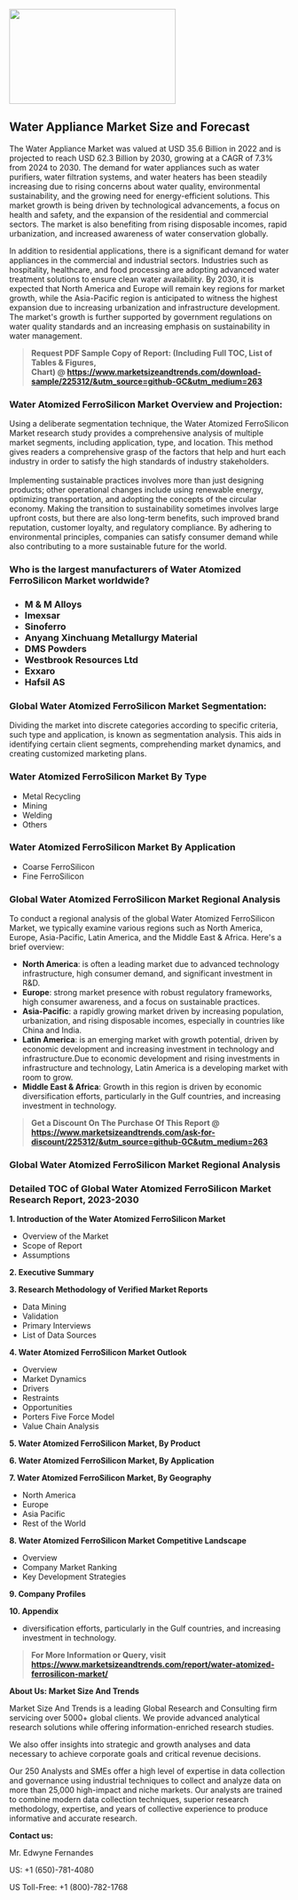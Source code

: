<p><img class="alignnone size-medium wp-image-20088" src="https://ffe5etoiles.com/wp-content/uploads/2024/12/MST1-300x171.png" alt="" width="300" height="171" /></p><h2>Water Appliance Market Size and Forecast</h2><p>The Water Appliance Market was valued at USD 35.6 Billion in 2022 and is projected to reach USD 62.3 Billion by 2030, growing at a CAGR of 7.3% from 2024 to 2030. The demand for water appliances such as water purifiers, water filtration systems, and water heaters has been steadily increasing due to rising concerns about water quality, environmental sustainability, and the growing need for energy-efficient solutions. This market growth is being driven by technological advancements, a focus on health and safety, and the expansion of the residential and commercial sectors. The market is also benefiting from rising disposable incomes, rapid urbanization, and increased awareness of water conservation globally.</p><p>In addition to residential applications, there is a significant demand for water appliances in the commercial and industrial sectors. Industries such as hospitality, healthcare, and food processing are adopting advanced water treatment solutions to ensure clean water availability. By 2030, it is expected that North America and Europe will remain key regions for market growth, while the Asia-Pacific region is anticipated to witness the highest expansion due to increasing urbanization and infrastructure development. The market's growth is further supported by government regulations on water quality standards and an increasing emphasis on sustainability in water management.</p></p><blockquote id="" class=""><strong>Request PDF Sample Copy of Report: (Including Full TOC, List of Tables &amp; Figures, Chart)&nbsp;@&nbsp;<strong><a href="https://www.marketsizeandtrends.com/download-sample/225312/&utm_source=github-GC&utm_medium=263" target="_blank">https://www.marketsizeandtrends.com/download-sample/225312/&utm_source=github-GC&utm_medium=263</a></strong></strong></blockquote><h3 id="" class="">Water Atomized FerroSilicon Market&nbsp;Overview and Projection:</h3><p id="" class="">Using a deliberate segmentation technique, the Water Atomized FerroSilicon Market research study provides a comprehensive analysis of multiple market segments, including application, type, and location. This method gives readers a comprehensive grasp of the factors that help and hurt each industry in order to satisfy the high standards of industry stakeholders. <br /> <br />Implementing sustainable practices involves more than just designing products; other operational changes include using renewable energy, optimizing transportation, and adopting the concepts of the circular economy. Making the transition to sustainability sometimes involves large upfront costs, but there are also long-term benefits, such improved brand reputation, customer loyalty, and regulatory compliance. By adhering to environmental principles, companies can satisfy consumer demand while also contributing to a more sustainable future for the world.</p><h3 id="" class="">Who is the largest manufacturers of&nbsp;Water Atomized FerroSilicon Market worldwide?</h3><h3 class=""><p><ul><li>M & M Alloys </li><li> Imexsar </li><li> Sinoferro </li><li> Anyang Xinchuang Metallurgy Material </li><li> DMS Powders </li><li> Westbrook Resources Ltd </li><li> Exxaro </li><li> Hafsil AS</li></ul></p></h3><h3 id="" class="">Global&nbsp;Water Atomized FerroSilicon Market Segmentation:</h3><p id="" class="">Dividing the market into discrete categories according to specific criteria, such type and application, is known as segmentation analysis. This aids in identifying certain client segments, comprehending market dynamics, and creating customized marketing plans.</p><h3 id="" class="">Water Atomized FerroSilicon Market&nbsp;By Type</h3><p><p><ul><li>Metal Recycling</li><li> Mining</li><li> Welding</li><li> Others</p></li></ul></p></p><h3 id="" class="">Water Atomized FerroSilicon Market&nbsp;By Application</h3><p class=""><p><ul><li>Coarse FerroSilicon</li><li> Fine FerroSilicon</li></ul></p></p><h3 id="" class="">Global Water Atomized FerroSilicon Market Regional Analysis</h3><p id="" class="">To conduct a regional analysis of the global Water Atomized FerroSilicon Market, we typically examine various regions such as North America, Europe, Asia-Pacific, Latin America, and the Middle East &amp; Africa. Here's a brief overview:</p><ul><li><strong>North America</strong>: is often a leading market due to advanced technology infrastructure, high consumer demand, and significant investment in R&amp;D.</li><li><strong>Europe</strong>: strong market presence with robust regulatory frameworks, high consumer awareness, and a focus on sustainable practices.</li><li><strong>Asia-Pacific</strong>: a rapidly growing market driven by increasing population, urbanization, and rising disposable incomes, especially in countries like China and India.</li><li><strong>Latin America</strong>: is an emerging market with growth potential, driven by economic development and increasing investment in technology and infrastructure.Due to economic development and rising investments in infrastructure and technology, Latin America is a developing market with room to grow.</li><li><strong>Middle East &amp; Africa</strong>: Growth in this region is driven by economic diversification efforts, particularly in the Gulf countries, and increasing investment in technology.</li></ul><blockquote id="" class=""><strong>Get a Discount On The Purchase Of This Report @ <strong><a href="https://www.marketsizeandtrends.com/ask-for-discount/225312/&utm_source=github-GC&utm_medium=263" target="_blank">https://www.marketsizeandtrends.com/ask-for-discount/225312/&utm_source=github-GC&utm_medium=263</a></strong></strong></blockquote><h3 id="" class="">Global Water Atomized FerroSilicon Market Regional Analysis</h3><h3 id="" class="">Detailed TOC of Global Water Atomized FerroSilicon Market Research Report, 2023-2030</h3><p id="" class=""><strong>1. Introduction of the Water Atomized FerroSilicon Market</strong></p><ul><li>Overview of the Market</li><li>Scope of Report</li><li>Assumptions</li></ul><p id="" class=""><strong>2. Executive Summary</strong></p><p id="" class=""><strong>3. Research Methodology of Verified Market Reports</strong></p><ul><li>Data Mining</li><li>Validation</li><li>Primary Interviews</li><li>List of Data Sources</li></ul><p id="" class=""><strong>4. Water Atomized FerroSilicon Market Outlook</strong></p><ul><li>Overview</li><li>Market Dynamics</li><li>Drivers</li><li>Restraints</li><li>Opportunities</li><li>Porters Five Force Model</li><li>Value Chain Analysis</li></ul><p id="" class=""><strong>5. Water Atomized FerroSilicon Market, By Product</strong></p><p id="" class=""><strong>6. Water Atomized FerroSilicon Market, By Application</strong></p><p id="" class=""><strong>7. Water Atomized FerroSilicon Market, By Geography</strong></p><ul><li>North America</li><li>Europe</li><li>Asia Pacific</li><li>Rest of the World</li></ul><p id="" class=""><strong>8. Water Atomized FerroSilicon Market Competitive Landscape</strong></p><ul><li>Overview</li><li>Company Market Ranking</li><li>Key Development Strategies</li></ul><p id="" class=""><strong>9. Company Profiles</strong></p><p id="" class=""><strong>10. Appendix</strong></p><ul><li>diversification efforts, particularly in the Gulf countries, and increasing investment in technology.</li></ul><blockquote id="" class=""><strong>For More Information or Query, visit <strong><strong><a href="https://www.marketsizeandtrends.com/report/water-atomized-ferrosilicon-market/" target="_blank">https://www.marketsizeandtrends.com/report/water-atomized-ferrosilicon-market/</a></strong></strong></strong></blockquote><p id="" class=""><strong>About Us: Market Size And Trends</strong></p><p id="" class="">Market Size And Trends is a leading Global Research and Consulting firm servicing over 5000+ global clients. We provide advanced analytical research solutions while offering information-enriched research studies.</p><p id="" class="">We also offer insights into strategic and growth analyses and data necessary to achieve corporate goals and critical revenue decisions.</p><p id="" class="">Our 250 Analysts and SMEs offer a high level of expertise in data collection and governance using industrial techniques to collect and analyze data on more than 25,000 high-impact and niche markets. Our analysts are trained to combine modern data collection techniques, superior research methodology, expertise, and years of collective experience to produce informative and accurate research.</p><p id="" class=""><strong>Contact us:</strong></p><p id="" class="">Mr. Edwyne Fernandes</p><p id="" class="">US: +1 (650)-781-4080</p><p id="" class="">US Toll-Free: +1 (800)-782-1768</p>
